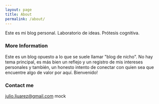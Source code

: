 ```yaml
---
layout: page
title: About
permalink: /about/
---
```


Este es mi blog personal. Laboratorio de ideas. Prótesis cognitiva.

### More Information
Este es un blog opuesto a lo que se suele llamar "blog de nicho". No hay tema principal, es más bien un reflejo y un registro de mis intereses personales y también, un honesto intento de conectar con quien sea que encuentre algo de valor por aquí. Bienvenido! 


### Contact me

[julio.ljuarez@gmail.com](mailto:julio.ljuarez@gmail.com)
mock
